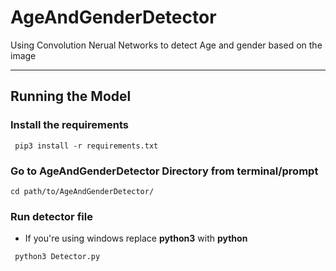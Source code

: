 # AgeAndGenderDetector
Using Convolution Nerual Networks to detect Age and gender based on the image

---

## Running the Model

### Install the requirements

``` pip3 install -r requirements.txt```

### Go to AgeAndGenderDetector Directory from terminal/prompt

```cd path/to/AgeAndGenderDetector/```

### Run detector file
* If you're using windows replace **python3** with **python**

``` python3 Detector.py```



